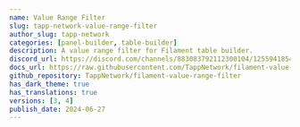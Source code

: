 ```yaml
---
name: Value Range Filter
slug: tapp-network-value-range-filter
author_slug: tapp-network
categories: [panel-builder, table-builder]
description: A value range filter for Filament table builder.
discord_url: https://discord.com/channels/883083792112300104/1255941854789238834
docs_url: https://raw.githubusercontent.com/TappNetwork/filament-value-range-filter/main/README.md
github_repository: TappNetwork/filament-value-range-filter
has_dark_theme: true
has_translations: true
versions: [3, 4]
publish_date: 2024-06-27
---
```

